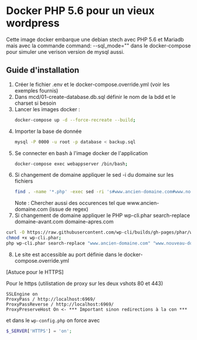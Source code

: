 # Docker PHP 5.6 pour un vieux wordpress
Cette image docker embarque une debian stech avec PHP 5.6 et Mariadb mais avec la commande command: --sql_mode=""
dans le docker-compose pour simuler une verison version de mysql aussi.

## Guide d'installation

1) Créer le fichier .env et le docker-compose.override.yml (voir les exemples fournis)
2) Dans mcd/01-create-database.db.sql définir le nom de la bdd et le charset si besoin
3) Lancer les images docker :
   ```bash
   docker-compose up -d --force-recreate --build;
   ```
4) Importer la base de donnée
   ```bash
   mysql -P 0000 -u root -p database < backup.sql
   ```
5) Se connecter en bash à l'image docker de l'application
   ```bash
   docker-compose exec webappserver /bin/bash;
   ```
6) Si changement de domaine appliquer le sed -i du domaine sur les fichiers
   ```bash
   find . -name '*.php' -exec sed -ri 's#www.ancien-domaine.com#www.nouveau-domaine.com#g' {} \;
   ```
   Note : Chercher aussi des occurences tel que www\.ancien\-domaine\.com (issue de regex)
7) Si changement de domaine appliquer le PHP wp-cli.phar search-replace domaine-avant.com domaine-apres.com
  ```bash
  curl -O https://raw.githubusercontent.com/wp-cli/builds/gh-pages/phar/wp-cli.phar;
  chmod +x wp-cli.phar;
  php wp-cli.phar search-replace "www.ancien-domaine.com" "www.nouveau-domaine.com" --dry-run --allow-root; 
  ```
8) Le site est accessible au port définie dans le docker-compose.override.yml


[Astuce pour le HTTPS]

Pour le https (utilistation de proxy sur les deux vshots 80 et 443)

```
SSLEngine on
ProxyPass / http://localhost:6969/
ProxyPassReverse / http://localhost:6969/
ProxyPreserveHost On <- *** Important sinon redirections à la con ***
```

et dans le `wp-config.php` on force avec
```php
$_SERVER['HTTPS'] = 'on';
```


